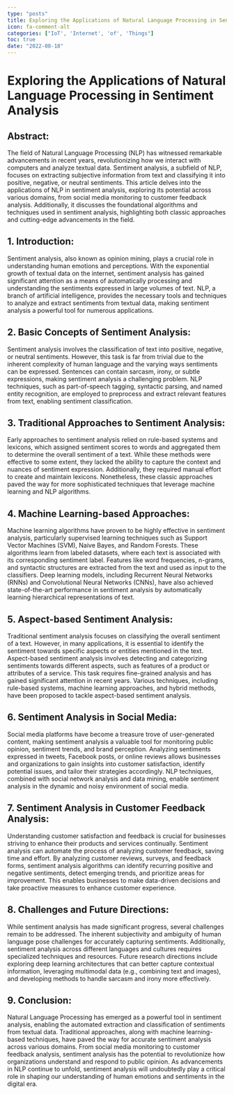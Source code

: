 ```yaml
---
type: "posts"
title: Exploring the Applications of Natural Language Processing in Sentiment Analysis
icon: fa-comment-alt
categories: ["IoT', 'Internet', 'of', 'Things"]
toc: true
date: "2022-08-18"
---
```




# Exploring the Applications of Natural Language Processing in Sentiment Analysis

## Abstract:
The field of Natural Language Processing (NLP) has witnessed remarkable advancements in recent years, revolutionizing how we interact with computers and analyze textual data. Sentiment analysis, a subfield of NLP, focuses on extracting subjective information from text and classifying it into positive, negative, or neutral sentiments. This article delves into the applications of NLP in sentiment analysis, exploring its potential across various domains, from social media monitoring to customer feedback analysis. Additionally, it discusses the foundational algorithms and techniques used in sentiment analysis, highlighting both classic approaches and cutting-edge advancements in the field.

## 1. Introduction:
Sentiment analysis, also known as opinion mining, plays a crucial role in understanding human emotions and perceptions. With the exponential growth of textual data on the internet, sentiment analysis has gained significant attention as a means of automatically processing and understanding the sentiments expressed in large volumes of text. NLP, a branch of artificial intelligence, provides the necessary tools and techniques to analyze and extract sentiments from textual data, making sentiment analysis a powerful tool for numerous applications.

## 2. Basic Concepts of Sentiment Analysis:
Sentiment analysis involves the classification of text into positive, negative, or neutral sentiments. However, this task is far from trivial due to the inherent complexity of human language and the varying ways sentiments can be expressed. Sentences can contain sarcasm, irony, or subtle expressions, making sentiment analysis a challenging problem. NLP techniques, such as part-of-speech tagging, syntactic parsing, and named entity recognition, are employed to preprocess and extract relevant features from text, enabling sentiment classification.

## 3. Traditional Approaches to Sentiment Analysis:
Early approaches to sentiment analysis relied on rule-based systems and lexicons, which assigned sentiment scores to words and aggregated them to determine the overall sentiment of a text. While these methods were effective to some extent, they lacked the ability to capture the context and nuances of sentiment expression. Additionally, they required manual effort to create and maintain lexicons. Nonetheless, these classic approaches paved the way for more sophisticated techniques that leverage machine learning and NLP algorithms.

## 4. Machine Learning-based Approaches:
Machine learning algorithms have proven to be highly effective in sentiment analysis, particularly supervised learning techniques such as Support Vector Machines (SVM), Naive Bayes, and Random Forests. These algorithms learn from labeled datasets, where each text is associated with its corresponding sentiment label. Features like word frequencies, n-grams, and syntactic structures are extracted from the text and used as input to the classifiers. Deep learning models, including Recurrent Neural Networks (RNNs) and Convolutional Neural Networks (CNNs), have also achieved state-of-the-art performance in sentiment analysis by automatically learning hierarchical representations of text.

## 5. Aspect-based Sentiment Analysis:
Traditional sentiment analysis focuses on classifying the overall sentiment of a text. However, in many applications, it is essential to identify the sentiment towards specific aspects or entities mentioned in the text. Aspect-based sentiment analysis involves detecting and categorizing sentiments towards different aspects, such as features of a product or attributes of a service. This task requires fine-grained analysis and has gained significant attention in recent years. Various techniques, including rule-based systems, machine learning approaches, and hybrid methods, have been proposed to tackle aspect-based sentiment analysis.

## 6. Sentiment Analysis in Social Media:
Social media platforms have become a treasure trove of user-generated content, making sentiment analysis a valuable tool for monitoring public opinion, sentiment trends, and brand perception. Analyzing sentiments expressed in tweets, Facebook posts, or online reviews allows businesses and organizations to gain insights into customer satisfaction, identify potential issues, and tailor their strategies accordingly. NLP techniques, combined with social network analysis and data mining, enable sentiment analysis in the dynamic and noisy environment of social media.

## 7. Sentiment Analysis in Customer Feedback Analysis:
Understanding customer satisfaction and feedback is crucial for businesses striving to enhance their products and services continually. Sentiment analysis can automate the process of analyzing customer feedback, saving time and effort. By analyzing customer reviews, surveys, and feedback forms, sentiment analysis algorithms can identify recurring positive and negative sentiments, detect emerging trends, and prioritize areas for improvement. This enables businesses to make data-driven decisions and take proactive measures to enhance customer experience.

## 8. Challenges and Future Directions:
While sentiment analysis has made significant progress, several challenges remain to be addressed. The inherent subjectivity and ambiguity of human language pose challenges for accurately capturing sentiments. Additionally, sentiment analysis across different languages and cultures requires specialized techniques and resources. Future research directions include exploring deep learning architectures that can better capture contextual information, leveraging multimodal data (e.g., combining text and images), and developing methods to handle sarcasm and irony more effectively.

## 9. Conclusion:
Natural Language Processing has emerged as a powerful tool in sentiment analysis, enabling the automated extraction and classification of sentiments from textual data. Traditional approaches, along with machine learning-based techniques, have paved the way for accurate sentiment analysis across various domains. From social media monitoring to customer feedback analysis, sentiment analysis has the potential to revolutionize how organizations understand and respond to public opinion. As advancements in NLP continue to unfold, sentiment analysis will undoubtedly play a critical role in shaping our understanding of human emotions and sentiments in the digital era.